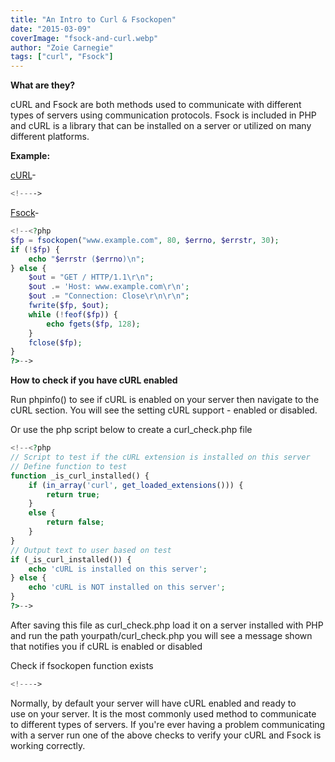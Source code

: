 ```yaml
---
title: "An Intro to Curl & Fsockopen"
date: "2015-03-09"
coverImage: "fsock-and-curl.webp"
author: "Zoie Carnegie"
tags: ["curl", "Fsock"]
---
```


**What are they?**

cURL and Fsock are both methods used to communicate with different types of servers using communication protocols. Fsock is included in PHP and cURL is a library that can be installed on a server or utilized on many different platforms.

**Example:**

[cURL](http://php.net/manual/en/book.curl.php)\-

```php
<!---->
```

[Fsock](http://php.net/manual/en/function.fsockopen.php)\-

```php
<!--<?php
$fp = fsockopen("www.example.com", 80, $errno, $errstr, 30);
if (!$fp) {
    echo "$errstr ($errno)\n";
} else {
    $out = "GET / HTTP/1.1\r\n";
    $out .= 'Host: www.example.com\r\n';
    $out .= "Connection: Close\r\n\r\n";
    fwrite($fp, $out);
    while (!feof($fp)) {
        echo fgets($fp, 128);
    }
    fclose($fp);
}
?>-->
```

**How to check if you have cURL enabled**

Run phpinfo() to see if cURL is enabled on your server then navigate to the cURL section. You will see the setting cURL support - enabled or disabled.

Or use the php script below to create a curl\_check.php file

```php
<!--<?php
// Script to test if the cURL extension is installed on this server
// Define function to test
function _is_curl_installed() {
    if (in_array('curl', get_loaded_extensions())) {
        return true;
    }
    else {
        return false;
    }
}
// Output text to user based on test
if (_is_curl_installed()) {
    echo 'cURL is installed on this server';
} else {
    echo 'cURL is NOT installed on this server';
}
?>-->
```

After saving this file as curl\_check.php load it on a server installed with PHP and run the path yourpath/curl\_check.php you will see a message shown that notifies you if cURL is enabled or disabled

Check if fsockopen function exists

```php
<!---->
```

Normally, by default your server will have cURL enabled and ready to use on your server. It is the most commonly used method to communicate to different types of servers. If you're ever having a problem communicating with a server run one of the above checks to verify your cURL and Fsock is working correctly.
